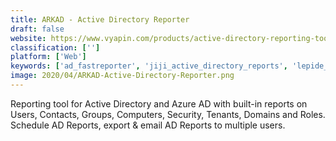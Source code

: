 ```yaml
---
title: ARKAD - Active Directory Reporter
draft: false 
website: https://www.vyapin.com/products/active-directory-reporting-tool
classification: ['']
platform: ['Web']
keywords: ['ad_fastreporter', 'jiji_active_directory_reports', 'lepide_exchange_reporter', 'lepideauditor', 'manageengine_adaudit', 'manageengine_admanager_plus', 'netwrix_auditor', 'sysmalogic_ad_report_builder']
image: 2020/04/ARKAD-Active-Directory-Reporter.png
---
```

Reporting tool for Active Directory and Azure AD with built-in reports on Users, Contacts, Groups, Computers, Security, Tenants, Domains and Roles. Schedule AD Reports, export & email AD Reports to multiple users.
